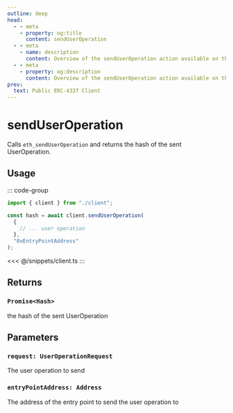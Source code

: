 ```yaml
---
outline: deep
head:
  - - meta
    - property: og:title
      content: sendUserOperation
  - - meta
    - name: description
      content: Overview of the sendUserOperation action available on the PublicErc4337Client
  - - meta
    - property: og:description
      content: Overview of the sendUserOperation action available on the PublicErc4337Client
prev:
  text: Public ERC-4337 Client
---
```


# sendUserOperation

Calls `eth_sendUserOperation` and returns the hash of the sent UserOperation.

## Usage

::: code-group

```ts [example.ts]
import { client } from "./client";

const hash = await client.sendUserOperation(
  {
    // ... user operation
  },
  "0xEntryPointAddress"
);
```

<<< @/snippets/client.ts
:::

## Returns

### `Promise<Hash>`

the hash of the sent UserOperation

## Parameters

### `request: UserOperationRequest`

The user operation to send

### `entryPointAddress: Address`

The address of the entry point to send the user operation to
